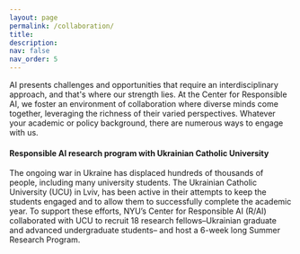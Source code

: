 ```yaml
---
layout: page
permalink: /collaboration/
title:
description:
nav: false
nav_order: 5
---
```


<div id="banner-other" style="background-image: url('{{ "/assets/img/banner/Collaboration.png" | relative_url }}');"></div>

<!-- <h3 class="category" id="collaboration">Collaboration</h3> -->

AI presents challenges and opportunities that require an
interdisciplinary approach, and that's where our strength lies. At the
Center for Responsible AI, we foster an environment of collaboration
where diverse minds come together, leveraging the richness of their
varied perspectives. Whatever your academic or policy background,
there are numerous ways to engage with us.

<h4 class="category" id="ucu">Responsible AI research program with Ukrainian Catholic University</h4>

The ongoing war in Ukraine has displaced hundreds of thousands of
people, including many university students. The Ukrainian Catholic
University (UCU) in Lviv, has been active in their attempts to keep
the students engaged and to allow them to successfully complete the
academic year. To support these efforts, NYU’s Center for Responsible
AI (R/AI) collaborated with UCU to recruit 18 research
fellows–Ukrainian graduate and advanced undergraduate students– and
host a 6-week long Summer Research Program.


<!-- <h4 class="category" id="kaist">KAIST</h4> -->

<!-- We are excited to partner with KAIST (Korea Advanced Institute of Science and Technology), one of the world's leading science and technology institutions. Our collaborative projects reflect our shared commitment to create a future where AI technology respects human values, fairness, and transparency. This fusion of insights promises to advance the responsible use of AI globally.-->

<!-- <h4 class="category" id="govlab">GovLab</h4>

The GovLab at NYU and our Center for Responsible AI are joining forces to delve into the policy implications of AI. Our partnership leverages GovLab's expertise in technology governance and our extensive research on AI ethics, promising to catalyze significant policy transformations. Together, we are working towards a future where AI policies prioritize the common good.
-->
